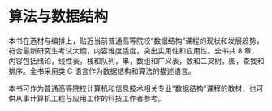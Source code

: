 # 算法与数据结构

本书在选材与编排上，贴近当前普通高等院校“数据结构”课程的现状和发展趋势，符合最新研究生考试大纲，内容难度适度，突出实用性和应用性。全书共 8 章，内容包括绪论，线性表，栈和队列，串，数组和广义表，数和二叉树，图，查找和排序。全书采用类 C 语言作为数据结构和算法的描述语言。

本书可作为普通高等院校计算机和信息技术相关专业“数据结构”课程的教材，也可供从事计算机工程与应用工作的科技工作者参考。

